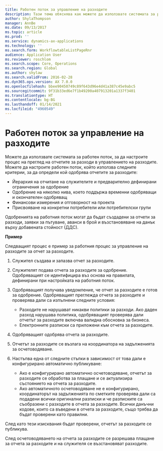 ```yaml
---
title: Работен поток за управление на разходите
description: Тази тема обяснява как можете да използвате системата за работен поток в Microsoft Dynamics 365 Finance, за да настроите процес на преглед на отчетите за разходи в управлението на разходите.
author: ShylaThompson
manager: AnnBe
ms.date: 09/13/2017
ms.topic: article
ms.prod: ''
ms.service: dynamics-ax-applications
ms.technology: ''
ms.search.form: WorkflowtableListPageRnr
audience: Application User
ms.reviewer: roschlom
ms.search.scope: Core, Operations
ms.search.region: Global
ms.author: shylaw
ms.search.validFrom: 2016-02-28
ms.dyn365.ops.version: AX 7.0.0
ms.openlocfilehash: bbee90450749c89f643d96e4d41a387c45e9abc5
ms.sourcegitcommit: 9f31b33ed6e7f1b49200a407913201a1337f3401
ms.translationtype: HT
ms.contentlocale: bg-BG
ms.lasthandoff: 01/14/2021
ms.locfileid: "4960549"
---
```

# <a name="expense-management-workflow"></a>Работен поток за управление на разходите

Можете да използвате системата за работен поток, за да настроите процес на преглед на отчетите за разходи в управлението на разходите. Можете да настроите работен поток, който използва следните критерии, за да определи кой одобрява отчетите за разходите:

- Йерархия на отчитане на служителите и предварително дефинирани ограничения за одобрение
- Одобрение на няколко нива, което поддържа временни одобряващи и окончателен одобряващ
- Финансови измерения и отговорност на проекта
- Присвояване на конкретни потребители или потребителски групи

Одобренията на работния поток могат да бъдат създадени за отчети за разходи, заявки за пътуване, аванси в брой и възстановяване на данък върху добавената стойност (ДДС).

**Пример**

Следващият процес е пример за работния процес за управление на разходите за отчет за разходите.

1. Служител създава и запазва отчет за разходите.
2. Служителят подава отчета за разходите за одобрение. Одобряващият се идентифицира въз основа на правилата, дефинирани при настройката на работния поток.
3. Одобряващият получава уведомление, че отчет за разходите е готов за одобрение. Одобряващият преглежда отчета за разходите и проверява дали са изпълнени следните условия:

    - Разходите не нарушават никакви политики за разходи. Ако даден разход нарушава политика, одобряващият проверява дали отчетът за разходите включва валидна обосновка за бизнеса.
    - Електронните разписки са приложени към отчета за разходите.

4. Одобряващият одобрява отчета за разходите.
5. Отчетът за разходите се възлага на координатора на задълженията за осчетоводяване.
6. Настъпва една от следните стъпки в зависимост от това дали е конфигурирано автоматично публикуване:

    - Ако е конфигурирано автоматично осчетоводяване, отчетът за разходите се обработва за плащане и се актуализира състоянието на отчета за разходите.
    - Ако автоматичното осчетоводяване не е конфигурирано, координаторът на задълженията по сметките проверява дали са подадени всички оригинални разписки и че разписките са съобразени с разходите в отчета за разходите. Всички данъчни кодове, които са въведени в отчета за разходите, също трябва да бъдат проверени като правилни.

След като тези изисквания бъдат проверени, отчетът за разходите се публикува.

След осчетоводяването на отчета за разходите се разрешава плащане за отчета за разходите и на служителя се възстановяват разходите.
